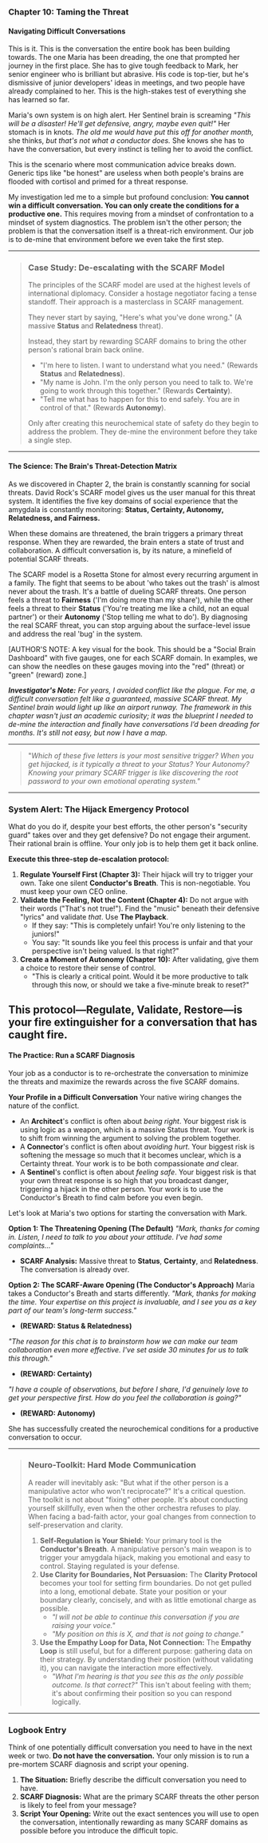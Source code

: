 ### **Chapter 10: Taming the Threat**
#### Navigating Difficult Conversations

This is it. This is the conversation the entire book has been building towards. The one Maria has been dreading, the one that prompted her journey in the first place. She has to give tough feedback to Mark, her senior engineer who is brilliant but abrasive. His code is top-tier, but he's dismissive of junior developers' ideas in meetings, and two people have already complained to her. This is the high-stakes test of everything she has learned so far.

Maria's own system is on high alert. Her Sentinel brain is screaming *"This will be a disaster! He'll get defensive, angry, maybe even quit!"* Her stomach is in knots. *The old me would have put this off for another month,* she thinks, *but that's not what a conductor does.* She knows she has to have the conversation, but every instinct is telling her to avoid the conflict.

This is the scenario where most communication advice breaks down. Generic tips like "be honest" are useless when both people's brains are flooded with cortisol and primed for a threat response.

My investigation led me to a simple but profound conclusion: **You cannot win a difficult conversation. You can only create the conditions for a productive one.** This requires moving from a mindset of confrontation to a mindset of system diagnostics. The problem isn't the other person; the problem is that the conversation itself is a threat-rich environment. Our job is to de-mine that environment before we even take the first step.

---
> ### **Case Study: De-escalating with the SCARF Model**
>
> The principles of the SCARF model are used at the highest levels of international diplomacy. Consider a hostage negotiator facing a tense standoff. Their approach is a masterclass in SCARF management.
>
> They never start by saying, "Here's what you've done wrong." (A massive **Status** and **Relatedness** threat).
>
> Instead, they start by rewarding SCARF domains to bring the other person's rational brain back online.
>
> *   "I'm here to listen. I want to understand what you need." (Rewards **Status** and **Relatedness**).
> *   "My name is John. I'm the only person you need to talk to. We're going to work through this together." (Rewards **Certainty**).
> *   "Tell me what has to happen for this to end safely. You are in control of that." (Rewards **Autonomy**).
>
> Only after creating this neurochemical state of safety do they begin to address the problem. They de-mine the environment before they take a single step.
---

#### **The Science: The Brain's Threat-Detection Matrix**

As we discovered in Chapter 2, the brain is constantly scanning for social threats. David Rock's SCARF model gives us the user manual for this threat system. It identifies the five key domains of social experience that the amygdala is constantly monitoring: **Status, Certainty, Autonomy, Relatedness, and Fairness.**

When these domains are threatened, the brain triggers a primary threat response. When they are rewarded, the brain enters a state of trust and collaboration. A difficult conversation is, by its nature, a minefield of potential SCARF threats.

The SCARF model is a Rosetta Stone for almost every recurring argument in a family. The fight that seems to be about 'who takes out the trash' is almost never about the trash. It's a battle of dueling SCARF threats. One person feels a threat to **Fairness** ('I'm doing more than my share'), while the other feels a threat to their **Status** ('You're treating me like a child, not an equal partner') or their **Autonomy** ('Stop telling me what to do'). By diagnosing the real SCARF threat, you can stop arguing about the surface-level issue and address the real 'bug' in the system.

[AUTHOR'S NOTE: A key visual for the book. This should be a "Social Brain Dashboard" with five gauges, one for each SCARF domain. In examples, we can show the needles on these gauges moving into the "red" (threat) or "green" (reward) zone.]

***Investigator's Note:*** *For years, I avoided conflict like the plague. For me, a difficult conversation felt like a guaranteed, massive SCARF threat. My Sentinel brain would light up like an airport runway. The framework in this chapter wasn't just an academic curiosity; it was the blueprint I needed to de-mine the interaction and finally have conversations I’d been dreading for months. It's still not easy, but now I have a map.*

---
>"*Which of these five letters is your most sensitive trigger? When you get hijacked, is it typically a threat to your Status? Your Autonomy? Knowing your primary SCARF trigger is like discovering the root password to your own emotional operating system."*
---

### **System Alert: The Hijack Emergency Protocol**

What do you do if, despite your best efforts, the other person's "security guard" takes over and they get defensive? Do not engage their argument. Their rational brain is offline. Your only job is to help them get it back online.

**Execute this three-step de-escalation protocol:**

1.  **Regulate Yourself First (Chapter 3):** Their hijack will try to trigger your own. Take one silent **Conductor's Breath**. This is non-negotiable. You must keep your own CEO online.
2.  **Validate the Feeling, Not the Content (Chapter 4):** Do not argue with their words ("That's not true!"). Find the "music" beneath their defensive "lyrics" and validate *that*. Use **The Playback**.
    *   If they say: "This is completely unfair! You're only listening to the juniors!"
    *   You say: "It sounds like you feel this process is unfair and that your perspective isn't being valued. Is that right?"
3.  **Create a Moment of Autonomy (Chapter 10):** After validating, give them a choice to restore their sense of control.
    *   "This is clearly a critical point. Would it be more productive to talk through this now, or should we take a five-minute break to reset?"

This protocol—Regulate, Validate, Restore—is your fire extinguisher for a conversation that has caught fire.
---

#### **The Practice: Run a SCARF Diagnosis**

Your job as a conductor is to re-orchestrate the conversation to minimize the threats and maximize the rewards across the five SCARF domains.

**Your Profile in a Difficult Conversation**
Your native wiring changes the nature of the conflict.
*   An **Architect**'s conflict is often about *being right*. Your biggest risk is using logic as a weapon, which is a massive Status threat. Your work is to shift from winning the argument to solving the problem together.
*   A **Connector**'s conflict is often about *avoiding hurt*. Your biggest risk is softening the message so much that it becomes unclear, which is a Certainty threat. Your work is to be both compassionate *and* clear.
*   A **Sentinel**'s conflict is often about *feeling safe*. Your biggest risk is that your own threat response is so high that you broadcast danger, triggering a hijack in the other person. Your work is to use the Conductor's Breath to find calm before you even begin.

Let's look at Maria's two options for starting the conversation with Mark.

**Option 1: The Threatening Opening (The Default)**
*"Mark, thanks for coming in. Listen, I need to talk to you about your attitude. I've had some complaints..."*
*   **SCARF Analysis:** Massive threat to **Status**, **Certainty**, and **Relatedness**. The conversation is already over.

**Option 2: The SCARF-Aware Opening (The Conductor's Approach)**
Maria takes a Conductor's Breath and starts differently.
*"Mark, thanks for making the time. Your expertise on this project is invaluable, and I see you as a key part of our team's long-term success."*
*   **(REWARD: Status & Relatedness)**

*"The reason for this chat is to brainstorm how we can make our team collaboration even more effective. I've set aside 30 minutes for us to talk this through."*
*   **(REWARD: Certainty)**

*"I have a couple of observations, but before I share, I'd genuinely love to get your perspective first. How do you feel the collaboration is going?"*
*   **(REWARD: Autonomy)**

She has successfully created the neurochemical conditions for a productive conversation to occur.

---
> ### **Neuro-Toolkit: Hard Mode Communication**
>
> A reader will inevitably ask: "But what if the other person is a manipulative actor who won't reciprocate?" It's a critical question. The toolkit is not about "fixing" other people. It's about conducting yourself skillfully, even when the other orchestra refuses to play. When facing a bad-faith actor, your goal changes from connection to self-preservation and clarity.
>
> 1.  **Self-Regulation is Your Shield:** Your primary tool is the **Conductor's Breath**. A manipulative person's main weapon is to trigger your amygdala hijack, making you emotional and easy to control. Staying regulated is your defense.
> 2.  **Use Clarity for Boundaries, Not Persuasion:** The **Clarity Protocol** becomes your tool for setting firm boundaries. Do not get pulled into a long, emotional debate. State your position or your boundary clearly, concisely, and with as little emotional charge as possible.
>     *   *"I will not be able to continue this conversation if you are raising your voice."*
>     *   *"My position on this is X, and that is not going to change."*
> 3.  **Use the Empathy Loop for Data, Not Connection:** The **Empathy Loop** is still useful, but for a different purpose: gathering data on their strategy. By understanding their position (without validating it), you can navigate the interaction more effectively.
>     *   *"What I'm hearing is that you see this as the only possible outcome. Is that correct?"* This isn't about feeling with them; it's about confirming their position so you can respond logically.
---

### **Logbook Entry**

Think of one potentially difficult conversation you need to have in the next week or two. **Do not have the conversation.** Your only mission is to run a pre-mortem SCARF diagnosis and script your opening.

1.  **The Situation:** Briefly describe the difficult conversation you need to have.
2.  **SCARF Diagnosis:** What are the primary SCARF threats the other person is likely to feel from your message?
3.  **Script Your Opening:** Write out the exact sentences you will use to open the conversation, intentionally rewarding as many SCARF domains as possible before you introduce the difficult topic.
      